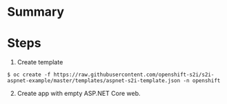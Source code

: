 # Summary

# Steps
1. Create template
 ```
 $ oc create -f https://raw.githubusercontent.com/openshift-s2i/s2i-aspnet-example/master/templates/aspnet-s2i-template.json -n openshift
 ```
2. Create app with empty ASP.NET Core web.